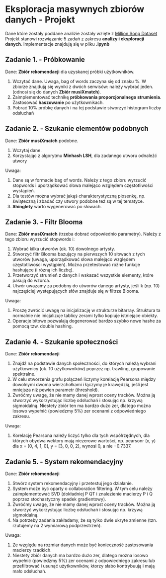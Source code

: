 # Eksploracja masywnych zbiorów danych - Projekt

Dane które zostały poddane analizie zostały wzięte z [Million Song Dataset](http://millionsongdataset.com/)
Projekt stanowi rozwiązanie 5 zadań z zakresu **analizy i eksploracji danych**. Implementacje znajdują się w pliku **.ipynb**

## Zadanie 1. - Próbkowanie

Dane: **Zbiór rekomendacji** dla uzyskanej próbki użytkowników.

1. Wczytać dane. Uwaga, bag of words zaczyna się od znaku %. W zbiorze znajdują się wyniki z dwóch serwisów: należy wybrać jeden. (odnosi się do danych **Zbiór musiXmatch**).
2. Zaimplementować technikę **próbkowania proporcjonalnego strumienia**. Zastosować **haszowanie** po użytkownikach.
3. Pobrać 10% próbkę danych i na tej podstawie stworzyć histogram liczby odsłuchań

## Zadanie 2. - Szukanie elementów podobnych

Dane: **Zbiór musiXmatch** podobne.

1. Wczytaj dane.
2. Korzystając z algorytmu **Minhash LSH**, dla zadanego utworu odnaleźć utwory
   
Uwaga:

1. Dane są w formacie bag of words. Należy z tego zbioru wyrzucić stopwords i uporządkować słowa malejąco względem częstotliwości wystąpień.
2. Dla testów można wybrać jakąś charakterystyczną piosenkę, np. świąteczną i zbadać czy utwory podobne też są w tej tematyce.
3. **Shinglety** warto wygenerować po słowach.

## Zadanie 3. - Filtr Blooma

Dane: **Zbiór musiXmatch** (trzeba dobrać odpowiednio parametry). Należy z tego zbioru wyrzucić stopwords i:

1. Wybrać kilka utworów (ok. 10) dowolnego artysty.
2. Stworzyć filtr Blooma bazujący na pierwszych 10 słowach z tych utworów (uwaga,
uporządkować słowa malejąco względem częstotliwości wystąpień). Można przetestować różne funkcje hashujące (i różną ich liczbę).
3. Przetworzyć strumień z danych i wskazać wszystkie elementy, które pasują do wzorca.
4. Utwór uważamy za podobny do utworów danego artysty, jeśli k (np. 10) najczęściej występujących słów znajduje się w filtrze Blooma.

Uwaga:

1. Proszę zwrócić uwagę na inicjalizację w strukturze bitarray. Struktura ta normalnie nie inicjalizuje tablicy zerami tylko kopiuje istniejące obiekty.
2. Operacje bitowe pozwalają dogenerować bardzo szybko nowe hashe za pomocą tzw. double hashing.

## Zadanie 4. - Szukanie społeczności

Dane: **Zbiór rekomendacji**

1. Znajdź na podstawie danych społeczności, do których należą wybrani użytkownicy (ok. 10 użytkowników) poprzez np. trawling, grupowanie spektralne.
2. W celu stworzenia grafu połączeń liczymy korelację Pearsona między dowolnymi dwoma wierzchołkami i łączymy je krawędzią, jeśli jest mniejsza niż pewien parametr (threshold).
3. Zwróćmy uwagę, że nie mamy danej wprost oceny tracków. Można ją stworzyć wykorzystując liczbę odsłuchań i stosując np. krzywą sigmoidalną. Niestety zbiór ten ma bardzo dużo zer, dlatego można losowo wypełnić (powiedzmy 5%) zer ocenami z odpowiedniego zakresu.

Uwaga:

1. Korelację Pearsona należy liczyć tylko dla tych współrzędnych, dla których obydwa wektory mają niezerowe wartości, np. pearsonr (x, y) dla x = [0, 4, 1, 0], y = [3, 0, 0, 2], wynosi 0, a nie −0.7337.

## Zadanie 5. - System rekomendacyjny

Dane: **Zbiór rekomendacji**

1. Stwórz system rekomendacyjny i przetestuj jego działanie.
2. System może być oparty o collaboration filtering. W tym celu należy zaimplementować SVD (dokładniej P QT i znalezienie macierzy P i Q poprzez stochastyczny spadek gradientowy).
3. Zwróćmy uwagę, że nie mamy danej wprost oceny tracków. Można ją stworzyć wykorzystując liczbę odsłuchań i stosując np. krzywą sigmoidalną.
4. Na potrzeby zadania zakładamy, że są tylko dwie ukryte zmienne (tzn. rzutujemy na 2 wymiarową podprzestrzeń).

Uwaga: 

1. Ze względu na rozmiar danych może być konieczność zastosowania macierzy rzadkich.
2. Niestety zbiór danych ma bardzo dużo zer, dlatego można losowo wypełnić (powiedzmy 5%) zer ocenami z odpowiedniego zakresu lub przefiltrować i usunąć użytkowników, ktorzy słabo kontrybuują i mają mało odsłuchań.
